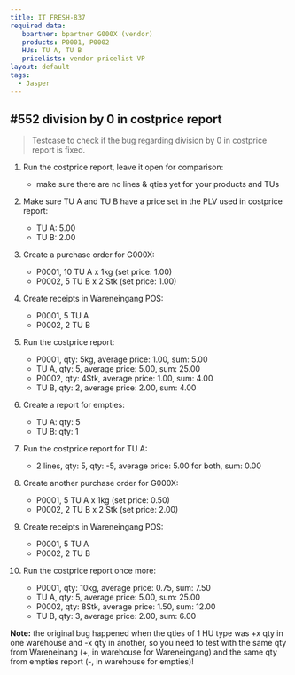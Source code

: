 ```yaml
---
title: IT FRESH-837
required data:
   bpartner: bpartner G000X (vendor)
   products: P0001, P0002
   HUs: TU A, TU B
   pricelists: vendor pricelist VP   
layout: default
tags:
  - Jasper
---
```

## #552 division by 0 in costprice report

> Testcase to check if the bug regarding division by 0 in costprice report is fixed.

1. Run the costprice report, leave it open for comparison:
	* make sure there are no lines & qties yet for your products and TUs

1. Make sure TU A and TU B have a price set in the PLV used in costprice report:
	* TU A: 5.00
	* TU B: 2.00

1. Create a purchase order for G000X:
	* P0001, 10 TU A x 1kg (set price: 1.00)
	* P0002, 5 TU B x 2 Stk (set price: 1.00)
	
1. Create receipts in Wareneingang POS:
	* P0001, 5 TU A
	* P0002, 2 TU B
	
1. Run the costprice report:
	* P0001, qty: 5kg, average price: 1.00, sum: 5.00
	* TU A, qty: 5, average price: 5.00, sum: 25.00
	* P0002, qty: 4Stk, average price: 1.00, sum: 4.00
	* TU B, qty: 2, average price: 2.00, sum: 4.00
	
1. Create a report for empties:
	* TU A: qty: 5
	* TU B: qty: 1
	
1. Run the costprice report for TU A:
	* 2 lines, qty: 5, qty: -5, average price: 5.00 for both, sum: 0.00
	
1. Create another purchase order for G000X:
	* P0001, 5 TU A x 1kg (set price: 0.50)
	* P0002, 2 TU B x 2 Stk (set price: 2.00)
	
1. Create receipts in Wareneingang POS:
	* P0001, 5 TU A
	* P0002, 2 TU B
	
1. Run the costprice report once more:
	* P0001, qty: 10kg, average price: 0.75, sum: 7.50 
	* TU A, qty: 5, average price: 5.00, sum: 25.00
	* P0002, qty: 8Stk, average price: 1.50, sum: 12.00
	* TU B, qty: 3, average price: 2.00, sum: 6.00
	

**Note:** the original bug happened when the qties of 1 HU type was +x qty in one warehouse and -x qty in another, so you need to test with the same qty from Wareneinang (+, in warehouse for Wareneingang)
 and the same qty from empties report (-, in warehouse for empties)!
	
	
